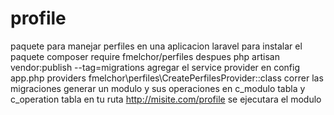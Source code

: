 # profile
paquete para manejar perfiles en una aplicacion laravel
para instalar el paquete
composer require fmelchor/perfiles
despues
php artisan vendor:publish --tag=migrations
agregar el service provider en config app.php providers
fmelchor\perfiles\CreatePerfilesProvider::class
correr las migraciones 
generar un modulo y sus operaciones en c_modulo tabla y c_operation tabla
en tu ruta http://misite.com/profile se ejecutara el modulo

